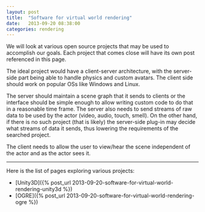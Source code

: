 ```yaml
---
layout: post
title:  "Software for virtual world rendering"
date:   2013-09-20 08:38:00
categories: rendering
---
```


We will look at various open source projects that
may be used to accomplish our goals. Each project 
that comes close will have its own post referenced 
in this page.

The ideal project would have a client-server architecture,
with the server-side part being able to handle physics
and custom avatars. The client side should work
on popular OSs like Windows and Linux.

The server should maintain a scene graph that it sends to
clients or the interface should be simple enough to allow
writing custom code to do that in a reasonable time frame.
The server also needs to send streams of raw data
to be used by the actor (video, audio, touch, smell).
On the other hand, if there is no such project 
(that is likely) the server-side plug-in may decide what 
streams of data it sends, thus lowering the requirements of
the searched project.

The client needs to allow the user to view/hear the scene 
independent of the actor and as the actor sees it.

-------------------------------------------------------------

Here is the list of pages exploring various projects:

* [Unity3D]({% post_url 2013-09-20-software-for-virtual-world-rendering-unity3d %})
* [OGRE]({% post_url 2013-09-20-software-for-virtual-world-rendering-ogre %})

